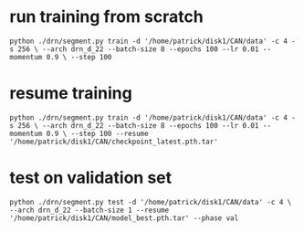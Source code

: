 # run training from scratch
`python ./drn/segment.py train -d '/home/patrick/disk1/CAN/data' -c 4 -s 256 \
    --arch drn_d_22 --batch-size 8 --epochs 100 --lr 0.01 --momentum 0.9 \
    --step 100
`
# resume training
`python ./drn/segment.py train -d '/home/patrick/disk1/CAN/data' -c 4 -s 256 \
    --arch drn_d_22 --batch-size 8 --epochs 100 --lr 0.01 --momentum 0.9 \
    --step 100 --resume '/home/patrick/disk1/CAN/checkpoint_latest.pth.tar'
`
# test on validation set
`python ./drn/segment.py test -d '/home/patrick/disk1/CAN/data' -c 4 \
    --arch drn_d_22 --batch-size 1 --resume '/home/patrick/disk1/CAN/model_best.pth.tar' --phase val
`


